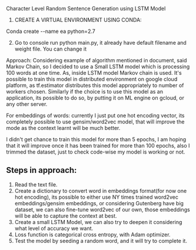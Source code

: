 Character Level Random Sentence Generation using LSTM Model


1. CREATE A VIRTUAL ENVIRONMENT USING CONDA:

Conda create --name ea python=2.7

2. Go to console run python main.py, it already have default filename and weight file. You can change it

Approach:
Considering example of algorithm mentioned in document, said Markov Chain, so I decided to use a Small LSTM model which is processing 100 words at one time. As, inside LSTM model Markov chain is used. It's possible to train this model in distributed environment on google cloud platform, as tf.estimator distributes this model appropriately to number of workers chosen. Similarly if the choice is to use this model as an application, its possible to do so, by putting it on ML engine on gcloud, or any other server.

For embeddings of words: currently I just put one hot encoding vector, its completely possible to use gensim/word2vec model, that will improve the mode as the context learnt will be much better.

I didn't get chance to train this model for more than 5 epochs, I am hoping that it will improve once it has been trained for more than 100 epochs, also I trimmed the dataset, just to check code-wise my model is working or not.

Steps in approach:
---------------------
1. Read the text file.
2. Create a dictionary to convert word in embeddings format(for now one hot encoding), its possible to either use NY times trained word2vec embeddings/gensim embeddings, or considering Gutenberg have big dataset, we can also fine-tune word2vec of our own, those embeddings will be able to capture the context at best.
3. Create a small LSTM Model, we can also try to deepen it considering what level of accuracy we want.
4. Loss function is categorical cross entropy, with Adam optimizer.
5. Test the model by seeding a random word, and it will try to complete it.



